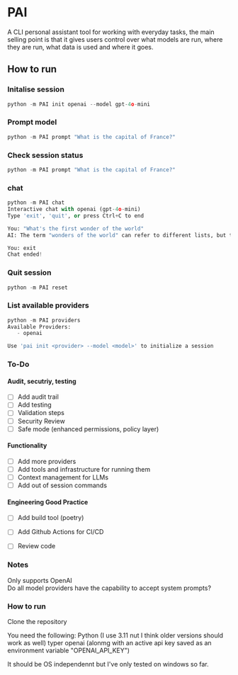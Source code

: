 # PAI
A CLI personal assistant tool for working with everyday tasks, the main selling point is that it gives users control over what models are run, where they are run, what data is used and where it goes. 

## How to run 

### Initalise session
```python
python -m PAI init openai --model gpt-4o-mini
```

### Prompt model
```python
python -m PAI prompt "What is the capital of France?"
```

### Check session status
```python
python -m PAI prompt "What is the capital of France?"
```

###  chat
```python
python -m PAI chat
Interactive chat with openai (gpt-4o-mini)
Type 'exit', 'quit', or press Ctrl+C to end

You: "What's the first wonder of the world"
AI: The term "wonders of the world" can refer to different lists, but the most famous is the Seven Wonders of the Ancient World. The first of these is the Great Pyramid of Giza in Egypt. It is the only one of the seven wonders that still exists today. If you meant a different list, such as the New Seven Wonders, please let me know!

You: exit
Chat ended!

```

### Quit session
```python
python -m PAI reset
```

### List available providers
```python
python -m PAI providers
Available Providers:
   - openai

Use 'pai init <provider> --model <model>' to initialize a session
```

### To-Do

#### Audit, secutriy, testing
- [ ] Add audit trail
- [ ] Add testing
- [ ] Validation steps
- [ ] Security Review
- [ ] Safe mode (enhanced permissions, policy layer)

#### Functionality 
- [ ] Add more providers
- [ ] Add tools and infrastructure for running them
- [ ] Context management for LLMs
- [ ] Add out of session commands

#### Engineering Good Practice
- [ ] Add build tool (poetry)
- [ ] Add Github Actions for CI/CD
- [ ] Review code


### Notes
Only supports OpenAI  
Do all model providers have the capability to accept system prompts?

### How to run

Clone the repository

You need the following: 
	Python (I use 3.11 nut I think older versions should work as well)
	typer
	openai (alonmg with an active api key saved as an environment variable "OPENAI_API_KEY")

It should be OS independennt but I've only tested on windows so far.